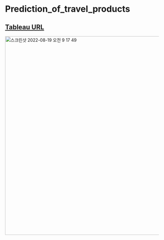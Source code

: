 # **Prediction_of_travel_products**

## [**Tableau URL**](https://public.tableau.com/app/profile/sangah.lee7642/viz/travel_product/1)

<img width="649" alt="스크린샷 2022-08-19 오전 9 17 49" src="https://user-images.githubusercontent.com/86824895/185545535-2ea40887-ba3f-439a-865e-e0379b5e95a5.png">
